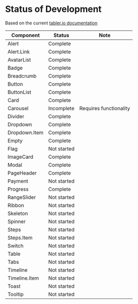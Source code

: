 # Status of Development

Based on the current
[tabler.io documentation](https://preview.tabler.io/docs/index.html)

| Component     | Status      | Note                   |
| ------------- | ----------- | ---------------------- |
| Alert         | Complete    |                        |
| Alert.Link    | Complete    |                        |
| AvatarList    | Complete    |                        |
| Badge         | Complete    |                        |
| Breadcrumb    | Complete    |                        |
| Button        | Complete    |                        |
| ButtonList    | Complete    |                        |
| Card          | Complete    |                        |
| Carousel      | Incomplete  | Requires functionality |
| Divider       | Complete    |                        |
| Dropdown      | Complete    |                        |
| Dropdown.Item | Complete    |                        |
| Empty         | Complete    |                        |
| Flag          | Not started |                        |
| ImageCard     | Complete    |                        |
| Modal         | Complete    |                        |
| PageHeader    | Complete    |                        |
| Payment       | Not started |                        |
| Progress      | Complete    |                        |
| RangeSlider   | Not started |                        |
| Ribbon        | Not started |                        |
| Skeleton      | Not started |                        |
| Spinner       | Not started |                        |
| Steps         | Not started |                        |
| Steps.Item    | Not started |                        |
| Switch        | Not started |                        |
| Table         | Not started |                        |
| Tabs          | Not started |                        |
| Timeline      | Not started |                        |
| Timeline.Item | Not started |                        |
| Toast         | Not started |                        |
| Tooltip       | Not started |                        |
